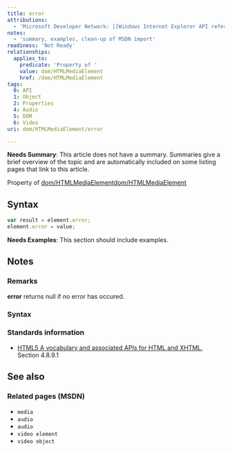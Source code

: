 ```yaml
---
title: error
attributions:
  - 'Microsoft Developer Network: [[Windows Internet Explorer API reference](http://msdn.microsoft.com/en-us/library/ie/hh828809%28v=vs.85%29.aspx) Article]'
notes:
  - 'summary, examples, clean-up of MSDN import'
readiness: 'Not Ready'
relationships:
  applies_to:
    predicate: 'Property of '
    value: dom/HTMLMediaElement
    href: /dom/HTMLMediaElement
tags:
  0: API
  1: Object
  2: Properties
  4: Audio
  5: DOM
  6: Video
uri: dom/HTMLMediaElement/error

---
```

**Needs Summary**: This article does not have a summary. Summaries give a brief overview of the topic and are automatically included on some listing pages that link to this article.

Property of [dom/HTMLMediaElement](/dom/HTMLMediaElement)[dom/HTMLMediaElement](/dom/HTMLMediaElement)

## <span>Syntax</span>

``` js
var result = element.error;
element.error = value;
```

**Needs Examples**: This section should include examples.

## <span>Notes</span>

### <span>Remarks</span>

**error** returns null if no error has occured.

### <span>Syntax</span>

### <span>Standards information</span>

-   [HTML5 A vocabulary and associated APIs for HTML and XHTML](http://go.microsoft.com/fwlink/p/?linkid=221374), Section 4.8.9.1

## <span>See also</span>

### <span>Related pages (MSDN)</span>

-   `media`
-   `audio`
-   `audio`
-   `video element`
-   `video object`
